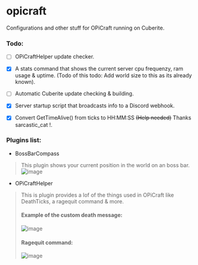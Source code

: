 # opicraft

Configurations and other stuff for OPiCraft running on Cuberite.
### Todo:
- [ ] OPiCraftHelper update checker.
- [X] A stats command that shows the current server cpu frequenzy, ram usage & uptime. (Todo of this todo: Add world size to this as its already known).
- [ ] Automatic Cuberite update checking & building.
- [X] Server startup script that broadcasts info to a Discord webhook.
- [X] Convert GetTimeAlive() from ticks to HH:MM:SS ~~(Help needed)~~ Thanks sarcastic_cat !.


### Plugins list:
- BossBarCompass
> This plugin shows your current position in the world on an boss bar.
> ![image](https://user-images.githubusercontent.com/18449778/111003688-4c166f00-8390-11eb-998b-19d2ca9e7602.png)


- OPiCraftHelper
> This is plugin provides a lof of the things used in OPiCraft like DeathTicks, a ragequit command & more.
> #### Example of the custom death message:
> ![image](https://user-images.githubusercontent.com/18449778/111002281-d4474500-838d-11eb-8aec-4f5d6d16a1d0.png)
> #### Ragequit command:
> ![image](https://user-images.githubusercontent.com/18449778/111003459-da3e2580-838f-11eb-972a-bef1717872e5.png)

